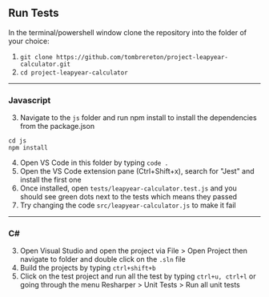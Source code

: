 Run Tests
---

In the terminal/powershell window clone the repository into the folder of your choice:
1. `git clone https://github.com/tombrereton/project-leapyear-calculator.git`
2. `cd project-leapyear-calculator`

---

### Javascript
3. Navigate to the `js` folder and run npm install to install the dependencies from the package.json
```
cd js
npm install
```
4. Open VS Code in this folder by typing `code .`
5. Open the VS Code extension pane (Ctrl+Shift+x), search for "Jest" and install the first one
6. Once installed, open `tests/leapyear-calculator.test.js` and you should see green dots next to the tests which means they passed
7. Try changing the code `src/leapyear-calculator.js` to make it fail

---
### C#
3. Open Visual Studio and open the project via File > Open Project then navigate to folder and double click on the `.sln` file
4. Build the projects by typing `ctrl+shift+b`
5. Click on the test project and run all the test by typing `ctrl+u, ctrl+l` or going through the menu Resharper > Unit Tests > Run all unit tests

